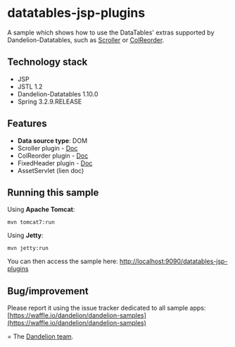 datatables-jsp-plugins
=================================================================

A sample which shows how to use the DataTables' extras supported by Dandelion-Datatables, such as [Scroller](http://datatables.net/extras/scroller/) or [ColReorder](http://datatables.net/extras/colreorder/).

## Technology stack

 - JSP
 - JSTL 1.2
 - Dandelion-Datatables 1.10.0
 - Spring 3.2.9.RELEASE

## Features
		
 - __Data source type__: DOM
 - Scroller plugin - <a href="http://dandelion.github.io/datatables/tutorials/plugins/scroller.html">Doc</a>
 - ColReorder plugin - <a href="http://dandelion.github.io/datatables/tutorials/plugins/colreorder.html">Doc</a>
 - FixedHeader plugin - <a href="http://dandelion.github.io/datatables/tutorials/plugins/fixedheader.html">Doc</a>
 - AssetServlet (lien doc)

## Running this sample

Using __Apache Tomcat__:

    mvn tomcat7:run

Using __Jetty__:

    mvn jetty:run

You can then access the sample here: [http://localhost:9090/datatables-jsp-plugins](http://localhost:9090/datatables-jsp-plugins)

## Bug/improvement

Please report it using the issue tracker dedicated to all sample apps: [https://waffle.io/dandelion/dandelion-samples](https://waffle.io/dandelion/dandelion-samples)

=
The [Dandelion team](http://dandelion.github.io/team/).